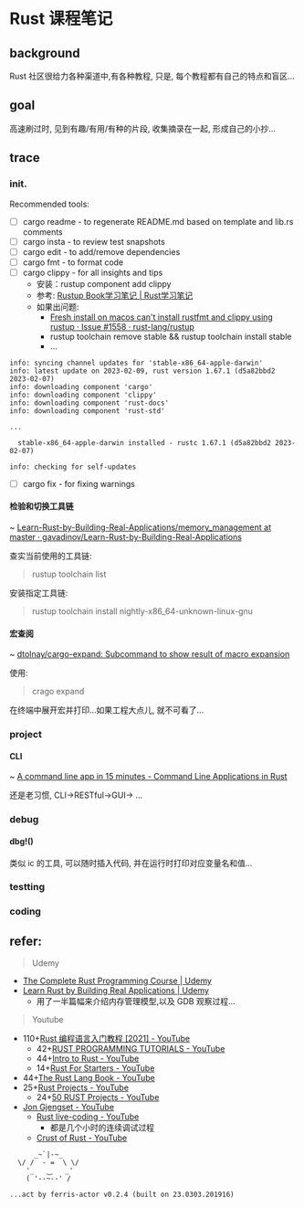 # Rust 课程笔记

## background
Rust 社区很给力各种渠道中,有各种教程,
只是, 每个教程都有自己的特点和盲区...


## goal
高速刷过时, 见到有趣/有用/有种的片段, 收集摘录在一起, 形成自己的小抄...

## trace

### init.
Recommended tools:

- [ ] cargo readme - to regenerate README.md based on template and lib.rs comments
- [ ] cargo insta - to review test snapshots
- [ ] cargo edit - to add/remove dependencies
- [ ] cargo fmt - to format code
- [ ] cargo clippy - for all insights and tips
    - 安装：rustup component add clippy
    - 参考: [Rustup Book学习笔记 | Rust学习笔记](https://skyao.io/learning-rust/docs/build/rustup/rustup-book.html)
    - 如果出问题:
        - [Fresh install on macos can't install rustfmt and clippy using rustup · Issue #1558 · rust-lang/rustup](https://github.com/rust-lang/rustup/issues/1558)
        - rustup toolchain remove stable && rustup toolchain install stable
        - ...
```
info: syncing channel updates for 'stable-x86_64-apple-darwin'
info: latest update on 2023-02-09, rust version 1.67.1 (d5a82bbd2 2023-02-07)
info: downloading component 'cargo'
info: downloading component 'clippy'
info: downloading component 'rust-docs'
info: downloading component 'rust-std'

...

  stable-x86_64-apple-darwin installed - rustc 1.67.1 (d5a82bbd2 2023-02-07)

info: checking for self-updates
```
- [ ] cargo fix - for fixing warnings

#### 检验和切换工具链
~ [Learn\-Rust\-by\-Building\-Real\-Applications/memory\_management at master · gavadinov/Learn\-Rust\-by\-Building\-Real\-Applications](https://github.com/gavadinov/Learn-Rust-by-Building-Real-Applications/tree/master/memory_management)

查实当前使用的工具链:
> rustup toolchain list

安装指定工具链:

> rustup toolchain install nightly-x86_64-unknown-linux-gnu

#### 宏查阅
~ [dtolnay/cargo\-expand: Subcommand to show result of macro expansion](https://github.com/dtolnay/cargo-expand)

使用:

> crago expand

在终端中展开宏并打印...如果工程大点儿, 就不可看了...


### project

#### CLI
~ [A command line app in 15 minutes - Command Line Applications in Rust](https://rust-cli.github.io/book/tutorial/index.html)

还是老习惯, CLI->RESTful->GUI-> ...




### debug

#### dbg!()

类似 ic 的工具, 可以随时插入代码, 并在运行时打印对应变量名和值...


### testting

### coding


## refer:
> Udemy

- [The Complete Rust Programming Course \| Udemy](https://www.udemy.com/course/rust-programming-the-complete-guide/)
- [Learn Rust by Building Real Applications \| Udemy](https://www.udemy.com/course/rust-fundamentals/)
    - 用了一半篇幅来介绍内存管理模型,以及 GDB 观察过程...


> Youtube

- 110+[Rust 编程语言入门教程 \[2021\] \- YouTube](https://www.youtube.com/playlist?list=PL3azK8C0kje1DUJbaOqce19j3R_-tIc4_)
    - 42+[RUST PROGRAMMING TUTORIALS \- YouTube](https://www.youtube.com/playlist?list=PLVvjrrRCBy2JSHf9tGxGKJ-bYAN_uDCUL)
    - 44+[Intro to Rust \- YouTube](https://www.youtube.com/playlist?list=PLJbE2Yu2zumDF6BX6_RdPisRVHgzV02NW)
    - 14+[Rust For Starters \- YouTube](https://www.youtube.com/playlist?list=PLKkEWK6xRmes17LQUEA5bNjYISuCEOTXx)
- 44+[The Rust Lang Book \- YouTube](https://www.youtube.com/playlist?list=PLai5B987bZ9CoVR-QEIN9foz4QCJ0H2Y8)
- 25+[Rust Projects \- YouTube](https://www.youtube.com/playlist?list=PLJbE2Yu2zumDD5vy2BuSHvFZU0a6RDmgb)
    - 24+[50 RUST Projects \- YouTube](https://www.youtube.com/playlist?list=PL5dTjWUk_cPYuhHm9_QImW7_u4lr5d6zO)
- [Jon Gjengset \- YouTube](https://www.youtube.com/@jonhoo)
    - [Rust live\-coding \- YouTube](https://www.youtube.com/playlist?list=PLqbS7AVVErFgY2faCIYjJZv_RluGkTlKt)
        - 都是几个小时的连续调试过程
    - [Crust of Rust \- YouTube](https://www.youtube.com/playlist?list=PLqbS7AVVErFiWDOAVrPt7aYmnuuOLYvOa)






```
      _~`|-~_
  \/ /  - =  \ \/
    '_   ⏝   _'
    ( '--~--' /

...act by ferris-actor v0.2.4 (built on 23.0303.201916)
```

